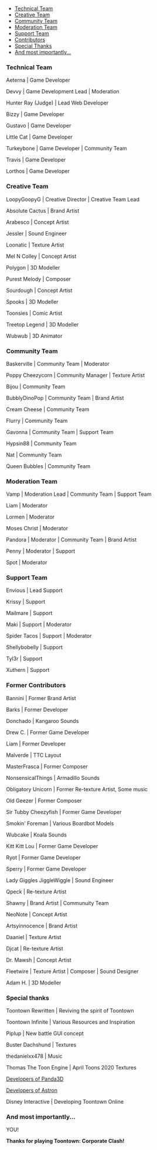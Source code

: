 * [Technical Team](#technical-team)
* [Creative Team](#creative-team)
* [Community Team](#community-team)
* [Moderation Team](#moderation-team)
* [Support Team](#support-team)
* [Contributors](#contributors)
* [Special Thanks](#special-thanks)
* [And most importantly...](#and-most-importantly)

### <a name="technical-team"></a>Technical Team

Aeterna | Game Developer

Devvy | Game Development Lead | Moderation

Hunter Ray (Judge) | Lead Web Developer

Bizzy | Game Developer

Gustavo | Game Developer

Little Cat | Game Developer

Turkeybone | Game Developer | Community Team

Travis | Game Developer

Lorthos | Game Developer

### <a name="creative-team"></a>Creative Team

LoopyGoopyG | Creative Director | Creative Team Lead

Absolute Cactus | Brand Artist

Arabesco | Concept Artist

Jessler | Sound Engineer

Loonatic | Texture Artist

Mel N Colley | Concept Artist

Polygon | 3D Modeller

Purest Melody | Composer

Sourdough | Concept Artist

Spooks | 3D Modeller

Toonsies | Comic Artist

Treetop Legend | 3D Modeller

Wubwub | 3D Animator


### <a name="community-team"></a>Community Team

Baskerville | Community Team | Moderator

Poppy Cheezycorn | Community Manager | Texture Artist

Bijou | Community Team

BubblyDinoPop | Community Team | Brand Artist

Cream Cheese | Community Team

Flurry | Community Team

Gavonna | Community Team | Support Team

Hypsin88 | Community Team

Nat | Community Team

Queen Bubbles | Community Team




### <a name="moderation-team"></a>Moderation Team

Vamp | Moderation Lead | Community Team | Support Team

Liam | Moderator

Lormen | Moderator

Moses Christ | Moderator

Pandora | Moderator | Community Team | Brand Artist

Penny | Moderator | Support

Spot | Moderator



### <a name="support-team"></a>Support Team

Envious | Lead Support

Krissy | Support

Mailmare | Support

Maki | Support | Moderator

Spider Tacos | Support | Moderator

Shellybobelly | Support

Tyl3r | Support

Xuthern | Support



### <a name="contributors"></a>Former Contributors

Bannini | Former Brand Artist

Barks | Former Developer

Donchado | Kangaroo Sounds

Drew C. | Former Game Developer

Liam | Former Developer

Malverde | TTC Layout

MasterFrasca | Former Composer

NonsensicalThings | Armadillo Sounds

Obligatory Unicorn | Former Re-texture Artist, Some music

Old Geezer | Former Composer

Sir Tubby Cheezyfish | Former Game Developer

Smokin' Foreman | Various Boardbot Models

Wubcake | Koala Sounds

Kitt Kitt Lou | Former Game Developer

Ryot | Former Game Developer

Sperry | Former Game Developer

Lady Giggles JiggleWiggle | Sound Engineer

Qpeck | Re-texture Artist

Shawny | Brand Artist | Communuity Team

NeoNote | Concept Artist

Artsyinnocence | Brand Artist

Daaniel | Texture Artist

Djcat | Re-texture Artist

Dr. Mawsh | Concept Artist

Fleetwire | Texture Artist | Composer | Sound Designer

Adam H. | 3D Modeller

### <a name="special-thanks"></a>Special thanks

Toontown Rewritten | Reviving the spirit of Toontown

Toontown Infinite | Various Resources and Inspiration

Piplup | New battle GUI concept

Buster Dachshund | Textures

thedanielxx478 | Music

Thomas The Toon Engine | April Toons 2020 Textures

[Developers of Panda3D](https://github.com/Astron/panda3d/graphs/contributors)

[Developers of Astron](https://github.com/Astron/Astron/graphs/contributors)

Disney Interactive | Developing Toontown Online



### <a name="and-most-importantly"></a>And most importantly...


YOU!


**Thanks for playing Toontown: Corporate Clash!**
